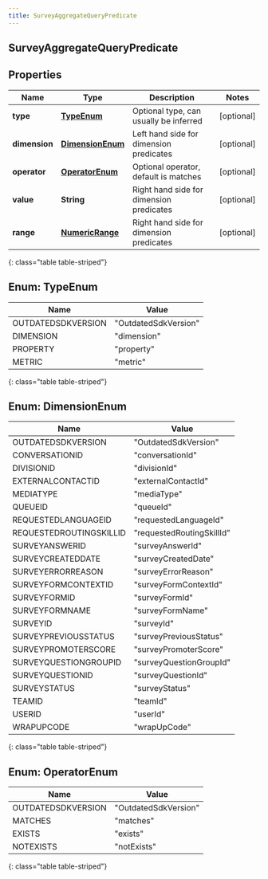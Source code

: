 ```yaml
---
title: SurveyAggregateQueryPredicate
---
```


## SurveyAggregateQueryPredicate

## Properties

| Name          | Type                                                     | Description                              | Notes      |
| ------------- | -------------------------------------------------------- | ---------------------------------------- | ---------- |
| **type**      | [**TypeEnum**](#TypeEnum)<!---->                         | Optional type, can usually be inferred   | [optional] |
| **dimension** | [**DimensionEnum**](#DimensionEnum)<!---->               | Left hand side for dimension predicates  | [optional] |
| **operator**  | [**OperatorEnum**](#OperatorEnum)<!---->                 | Optional operator, default is matches    | [optional] |
| **value**     | <!----><!---->**String**<!---->                          | Right hand side for dimension predicates | [optional] |
| **range**     | <!----><!---->[**NumericRange**](NumericRange.md)<!----> | Right hand side for dimension predicates | [optional] |

{: class="table table-striped"}

<a name="TypeEnum"></a>

## Enum: TypeEnum

| Name               | Value                          |
| ------------------ | ------------------------------ |
| OUTDATEDSDKVERSION | &quot;OutdatedSdkVersion&quot; |
| DIMENSION          | &quot;dimension&quot;          |
| PROPERTY           | &quot;property&quot;           |
| METRIC             | &quot;metric&quot;             |

{: class="table table-striped"}

<a name="DimensionEnum"></a>

## Enum: DimensionEnum

| Name                    | Value                               |
| ----------------------- | ----------------------------------- |
| OUTDATEDSDKVERSION      | &quot;OutdatedSdkVersion&quot;      |
| CONVERSATIONID          | &quot;conversationId&quot;          |
| DIVISIONID              | &quot;divisionId&quot;              |
| EXTERNALCONTACTID       | &quot;externalContactId&quot;       |
| MEDIATYPE               | &quot;mediaType&quot;               |
| QUEUEID                 | &quot;queueId&quot;                 |
| REQUESTEDLANGUAGEID     | &quot;requestedLanguageId&quot;     |
| REQUESTEDROUTINGSKILLID | &quot;requestedRoutingSkillId&quot; |
| SURVEYANSWERID          | &quot;surveyAnswerId&quot;          |
| SURVEYCREATEDDATE       | &quot;surveyCreatedDate&quot;       |
| SURVEYERRORREASON       | &quot;surveyErrorReason&quot;       |
| SURVEYFORMCONTEXTID     | &quot;surveyFormContextId&quot;     |
| SURVEYFORMID            | &quot;surveyFormId&quot;            |
| SURVEYFORMNAME          | &quot;surveyFormName&quot;          |
| SURVEYID                | &quot;surveyId&quot;                |
| SURVEYPREVIOUSSTATUS    | &quot;surveyPreviousStatus&quot;    |
| SURVEYPROMOTERSCORE     | &quot;surveyPromoterScore&quot;     |
| SURVEYQUESTIONGROUPID   | &quot;surveyQuestionGroupId&quot;   |
| SURVEYQUESTIONID        | &quot;surveyQuestionId&quot;        |
| SURVEYSTATUS            | &quot;surveyStatus&quot;            |
| TEAMID                  | &quot;teamId&quot;                  |
| USERID                  | &quot;userId&quot;                  |
| WRAPUPCODE              | &quot;wrapUpCode&quot;              |

{: class="table table-striped"}

<a name="OperatorEnum"></a>

## Enum: OperatorEnum

| Name               | Value                          |
| ------------------ | ------------------------------ |
| OUTDATEDSDKVERSION | &quot;OutdatedSdkVersion&quot; |
| MATCHES            | &quot;matches&quot;            |
| EXISTS             | &quot;exists&quot;             |
| NOTEXISTS          | &quot;notExists&quot;          |

{: class="table table-striped"}
